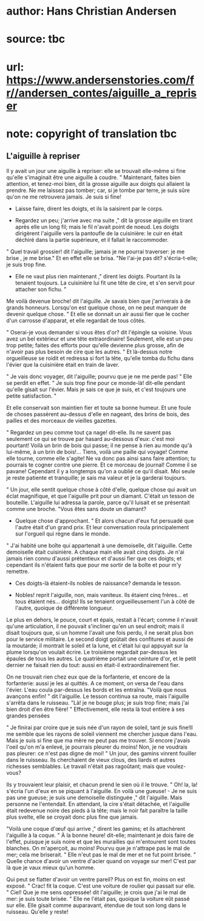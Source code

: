 # author: Hans Christian Andersen
# source: tbc
# url: https://www.andersenstories.com/fr//andersen_contes/aiguille_a_repriser
# note: copyright of translation tbc

## L'aiguille à repriser 

Il y avait un jour une aiguille à repriser: elle se trouvait elle-même
si fine qu'elle s'imaginait être une aiguille à coudre. " Maintenant,
faites bien attention, et tenez-moi bien, dit la grosse aiguille aux
doigts qui allaient la prendre. Ne me laissez pas tomber; car, si je
tombe par terre, je suis sûre qu'on ne me retrouvera jamais. Je suis si
fine!

- Laisse faire, dirent les doigts, et ils la saisirent par le corps.

- Regardez un peu; j'arrive avec ma suite ," dit la grosse aiguille
en tirant après elle un long fil; mais le fil n'avait point de noeud.
Les doigts dirigèrent l'aiguille vers la pantoufle de la cuisinière: le
cuir en était déchiré dans la partie supérieure, et il fallait le
raccommoder.

" Quel travail grossier! dit l'aiguille; jamais je ne pourrai
traverser: je me brise , je me brise." Et en effet elle se brisa. "Ne
l'ai-je pas dit? s'écria-t-elle; je suis trop fine.

- Elle ne vaut plus rien maintenant ," dirent les doigts. Pourtant ils
la tenaient toujours. La cuisinière lui fit une tête de cire, et s'en
servit pour attacher son fichu. "

Me voilà devenue broche! dit l'aiguille. Je savais bien que
j'arriverais à de grands honneurs. Lorsqu'on est quelque chose, on ne
peut manquer de devenir quelque chose. " Et elle se donnait un air
aussi fier que le cocher d'un carrosse d'apparat, et elle regardait de
tous côtés.

" Oserai-je vous demander si vous êtes d'or? dit l'épingle sa
voisine. Vous avez un bel extérieur et une tête extraordinaire!
Seulement, elle est un peu trop petite; faites des efforts pour qu'elle
devienne plus grosse, afin de n'avoir pas plus besoin de cire que les
autres. " Et là-dessus notre orgueilleuse se roidit et redressa si fort
la tête, qu'elle tomba du fichu dans l'évier que la cuisinière était
en train de laver.

" Je vais donc voyager, dit l'aiguille; pourvu que je ne me perde pas!
" Elle se perdit en effet. " Je suis trop fine pour ce monde-là!
dit-elle pendant qu'elle gisait sur l'évier. Mais je sais ce que je
suis, et c'est toujours une petite satisfaction. "

Et elle conservait son maintien fier et toute sa bonne humeur. Et une
foule de choses passèrent au-dessus d'elle en nageant, des brins de
bois, des pailles et des morceaux de vieilles gazettes.

" Regardez un peu comme tout ça nage! dit-elle. Ils ne savent pas
seulement ce qui se trouve par hasard au-dessous d'eux: c'est moi
pourtant! Voilà un brin de bois qui passe; il ne pense à rien au monde
qu'à lui-même, à un brin de bois!... Tiens, voilà une paille qui
voyage! Comme elle tourne, comme elle s'agite! Ne va donc pas ainsi
sans faire attention; tu pourrais te cogner contre une pierre. Et ce
morceau de journal! Comme il se pavane! Cependant il y a longtemps
qu'on a oublié ce qu'il disait. Moi seule je reste patiente et
tranquille; je sais ma valeur et je la garderai toujours.

" Un jour, elle sentit quelque chose à côté d'elle, quelque chose qui
avait un éclat magnifique, et que l'aiguille prit pour un diamant.
C'était un tesson de bouteille. L'aiguille lui adressa la parole,
parce qu'il luisait et se présentait comme une broche. "Vous êtes sans
doute un diamant?

- Quelque chose d'approchant. " Et alors chacun d'eux fut persuadé
que l'autre était d'un grand prix. Et leur conversation roula
principalement sur l'orgueil qui règne dans le monde.

" J'ai habité une boîte qui appartenait à une demoiselle, dit
l'aiguille. Cette demoiselle était cuisinière. A chaque main elle avait
cinq doigts. Je n'ai jamais rien connu d'aussi prétentieux et d'aussi
fier que ces doigts; et cependant ils n'étaient faits que pour me
sortir de la boîte et pour m'y remettre.

- Ces doigts-là étaient-ils nobles de naissance? demanda le tesson.

- Nobles! reprit l'aiguille, non, mais vaniteux. Ils étaient cinq
frères... et tous étaient nés... doigts! Ils se tenaient
orgueilleusement l'un à côté de l'autre, quoique de différente
longueur.

Le plus en dehors, le pouce, court et épais, restait à l'écart; comme
il n'avait qu'une articulation, il ne pouvait s'incliner qu'en un
seul endroit; mais il disait toujours que, si un homme l'avait une fois
perdu, il ne serait plus bon pour le service militaire. Le second doigt
goûtait des confitures et aussi de la moutarde; il montrait le soleil et
la lune, et c'était lui qui appuyait sur la plume lorsqu'on voulait
écrire. Le troisième regardait par-dessus les épaules de tous les
autres. Le quatrième portait une ceinture d'or, et le petit dernier ne
faisait rien du tout: aussi en était-il extraordinairement fier.

On ne trouvait rien chez eux que de la forfanterie, et encore de la
forfanterie: aussi je les ai quittés. A ce moment, on versa de l'eau
dans l'évier. L'eau coula par-dessus les bords et les entraîna.
"Voilà que nous avançons enfin! " dit l'aiguille. Le tesson continua
sa route, mais l'aiguille s'arrêta dans le ruisseau. "Là! je ne bouge
plus; je suis trop fine; mais j'ai bien droit d'en être fière! "
Effectivement, elle resta là tout entière à ses grandes pensées

" Je finirai par croire que je suis née d'un rayon de soleil, tant je
suis fine!Il me semble que les rayons de soleil viennent me chercher
jusque dans l'eau. Mais je suis si fine que ma mère ne peut pas me
trouver. Si encore j'avais l'oeil qu'on m'a enlevé, je pourrais
pleurer du moins! Non, je ne voudrais pas pleurer: ce n'est pas digne
de moi! " Un jour, des gamins vinrent fouiller dans le ruisseau. Ils
cherchaient de vieux clous, des liards et autres richesses semblables.
Le travail n'était pas ragoûtant; mais que voulez-vous?

Ils y trouvaient leur plaisir, et chacun prend le sien où il le trouve.
" Oh! la, la! s'écria l'un d'eux en se piquant à l'aiguille. En
voilà une gueuse! - Je ne suis pas une gueuse; je suis une demoiselle
distinguée ," dit l'aiguille. Mais personne ne l'entendait. En
attendant, la cire s'était détachée, et l'aiguille était redevenue
noire des pieds à la tête; mais le noir fait paraître la taille plus
svelte, elle se croyait donc plus fine que jamais.

"Voilà une coque d'œuf qui arrive ," dirent les gamins; et ils
attachèrent l'aiguille à la coque. " À la bonne heure! dit-elle;
maintenant je dois faire de l'effet, puisque je suis noire et que les
murailles qui m'entourent sont toutes blanches. On m'aperçoit, au
moins! Pourvu que je n'attrape pas le mal de mer; cela me briserait. "
Elle n'eut pas le mal de mer et ne fut point brisée. " Quelle chance
d'avoir un ventre d'acier quand on voyage sur mer! C'est par là que
je vaux mieux qu'un homme.

Qui peut se flatter d'avoir un ventre pareil? Plus on est fin, moins on
est exposé. " Crac! fit la coque. C'est une voiture de roulier qui
passait sur elle. " Ciel! Que je me sens oppressée! dit l'aiguille; je
crois que j'ai le mal de mer: je suis toute brisée. " Elle ne l'était
pas, quoique la voiture eût passé sur elle. Elle gisait comme
auparavant, étendue de tout son long dans le ruisseau. Qu'elle y reste!
